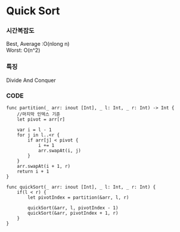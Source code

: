 # Quick Sort
### 시간복잡도
Best, Average :O(nlong n)  
Worst: O(n^2)  

### 특징 
Divide And Conquer

### CODE
```
func partition(_ arr: inout [Int], _ l: Int, _ r: Int) -> Int {
    //마지막 인덱스 기준
    let pivot = arr[r]
    
    var i = l - 1
    for j in l..<r {
        if arr[j] < pivot {
            i += 1
            arr.swapAt(i, j)
        }
    }
    arr.swapAt(i + 1, r)
    return i + 1
}

func quickSort(_ arr: inout [Int], _ l: Int, _ r: Int) {
    if(l < r) {
        let pivotIndex = partition(&arr, l, r)
        
        quickSort(&arr, l, pivotIndex - 1)
        quickSort(&arr, pivotIndex + 1, r)
    }
}
```
